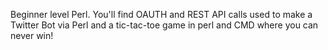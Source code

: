 Beginner level Perl.
You'll find OAUTH and REST API calls used to make a Twitter Bot via Perl and a tic-tac-toe game in perl and CMD where you can never win!
